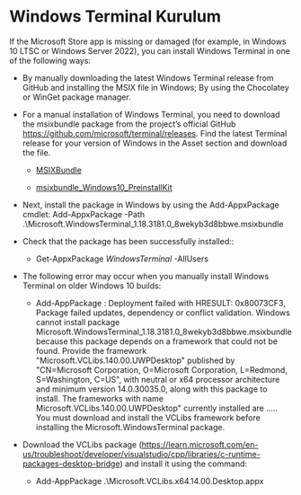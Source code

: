 # Windows Terminal Kurulum

If the Microsoft Store app is missing or damaged (for example, in Windows 10 LTSC or Windows Server 2022), you can install Windows Terminal in one of the following ways:

* By manually downloading the latest Windows Terminal release from GitHub and installing the MSIX file in Windows; By using the Chocolatey or WinGet package manager.

* For a manual installation of Windows Terminal, you need to download the msixbundle package from the project’s official GitHub https://github.com/microsoft/terminal/releases. Find the latest Terminal release for your version of Windows in the Asset section and download the file.

    * [MSIXBundle](https://github.com/microsoft/terminal/releases/download/v1.21.2701.0/Microsoft.WindowsTerminal_1.21.2701.0_8wekyb3d8bbwe.msixbundle)

    * [msixbundle_Windows10_PreinstallKit](https://github.com/microsoft/terminal/releases/download/v1.21.2701.0/Microsoft.WindowsTerminal_1.21.2701.0_8wekyb3d8bbwe.msixbundle_Windows10_PreinstallKit.zip)

* Next, install the package in Windows by using the Add-AppxPackage cmdlet:
Add-AppxPackage -Path .\Microsoft.WindowsTerminal_1.18.3181.0_8wekyb3d8bbwe.msixbundle

* Check that the package has been successfully installed::
    * Get-AppxPackage *WindowsTerminal* -AllUsers

* The following error may occur when you manually install Windows Terminal on older Windows 10 builds:

    * Add-AppPackage : Deployment failed with HRESULT: 0x80073CF3, Package failed updates, dependency or conflict validation. Windows cannot install package Microsoft.WindowsTerminal_1.18.3181.0_8wekyb3d8bbwe.msixbundle because this package depends on a framework that could not be found. Provide the framework "Microsoft.VCLibs.140.00.UWPDesktop" published by "CN=Microsoft Corporation, O=Microsoft Corporation, L=Redmond, S=Washington, C=US", with neutral or x64 processor architecture and minimum version 14.0.30035.0, along with this package to install. The frameworks with name Microsoft.VCLibs.140.00.UWPDesktop" currently installed are ..... You must download and install the VCLibs framework before installing the Microsoft.WindowsTerminal package.

* Download the VCLibs package (https://learn.microsoft.com/en-us/troubleshoot/developer/visualstudio/cpp/libraries/c-runtime-packages-desktop-bridge) and install it using the command:
    * Add-AppPackage .\Microsoft.VCLibs.x64.14.00.Desktop.appx